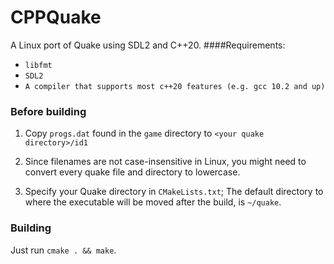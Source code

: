 # CPPQuake
A Linux port of Quake using SDL2 and C++20.
####Requirements:
* `libfmt`
* `SDL2`
* `A compiler that supports most c++20 features (e.g. gcc 10.2 and up)`

### Before building
1. Copy `progs.dat` found in the `game` directory to `<your quake directory>/id1`

2. Since filenames are not case-insensitive in Linux, you might need to convert every quake file and directory to lowercase.

3. Specify your Quake directory in `CMakeLists.txt`;
The default directory to where the executable will be moved after the build, is `~/quake`.
### Building
Just run `cmake . && make`.
